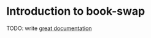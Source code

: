 # Introduction to book-swap

TODO: write [great documentation](http://jacobian.org/writing/what-to-write/)
